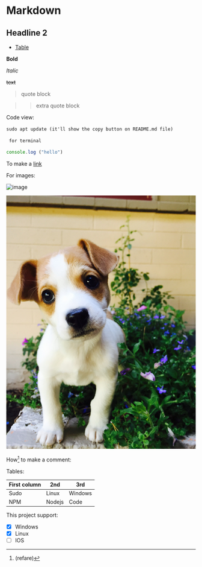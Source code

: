 # Markdown
## Headline 2

- [Table](Tables:)


**Bold**

_Italic_

~~text~~

> quote block

>> extra quote block

Code view:

``` 
sudo apt update (it'll show the copy button on README.md file)

```
``` for terminal```

```javascript
console.log ("hello")

```

To make a [link](https://www.google.com/search?gs_ssp=eJzj4tTP1TcwMU02T1JgNGB0YPBiS8_PT89JBQBASQXT&q=google&oq=goo&aqs=chrome.2.69i57j35i39j46i199i465i512j69i60l3j69i65l2.4516j0j7&sourceid=chrome&ie=UTF-8)

For images:

![image](https://images.unsplash.com/photo-1593134257782-e89567b7718a?ixlib=rb-1.2.1&ixid=MnwxMjA3fDB8MHxwaG90by1wYWdlfHx8fGVufDB8fHx8&auto=format&fit=crop&w=735&q=80) 

![my capture](./images/david-clarke-sVtcRzphxbk-unsplash.jpg)

How[^1] to make a comment:

[^1]: (refare)

Tables:

| First column | 2nd | 3rd |
|---           |---  |---  |
|Sudo          |Linux|Windows|
|   NPM           |  Nodejs   |Code |


This project support:

- [x] Windows
- [x] Linux
- [ ] IOS